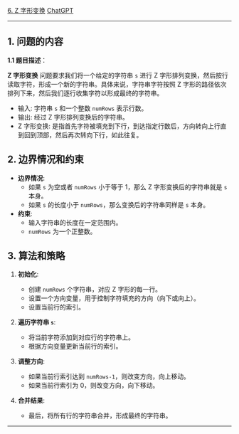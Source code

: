 [6. Z 字形变换](https://leetcode.cn/problems/zigzag-conversion)
[ChatGPT](https://chat.openai.com/share/ded7567a-31ed-4ff4-898a-aa62ab1d79a0)

---

## 1. 问题的内容
**1.1 题目描述**：

**Z 字形变换**
问题要求我们将一个给定的字符串 `s` 进行 Z 字形排列变换，然后按行读取字符，形成一个新的字符串。具体来说，字符串字符按照 Z 字形的路径依次排列下来，然后我们逐行收集字符以形成最终的字符串。

  - 输入: 字符串 `s` 和一个整数 `numRows` 表示行数。
  - 输出: 经过 Z 字形排列变换后的字符串。
  - Z 字形变换: 是指首先字符被填充到下行，到达指定行数后，方向转向上行直到回到顶部，然后再次转向下行，如此往复。

## 2. 边界情况和约束
- **边界情况**: 
  - 如果 `s` 为空或者 `numRows` 小于等于 1，那么 Z 字形变换后的字符串就是 `s` 本身。
  - 如果 `s` 的长度小于 `numRows`，那么变换后的字符串同样是 `s` 本身。
- **约束**:
  - 输入字符串的长度在一定范围内。
  - `numRows` 为一个正整数。


## 3. 算法和策略
1. **初始化**:
   - 创建 `numRows` 个字符串，对应 Z 字形的每一行。
   - 设置一个方向变量，用于控制字符填充的方向（向下或向上）。
   - 设置当前行的索引。

2. **遍历字符串 `s`**:
   - 将当前字符添加到对应行的字符串上。
   - 根据方向变量更新当前行的索引。

3. **调整方向**:
   - 如果当前行索引达到 `numRows-1`，则改变方向，向上移动。
   - 如果当前行索引为 0，则改变方向，向下移动。

4. **合并结果**:
   - 最后，将所有行的字符串合并，形成最终的字符串。
---

